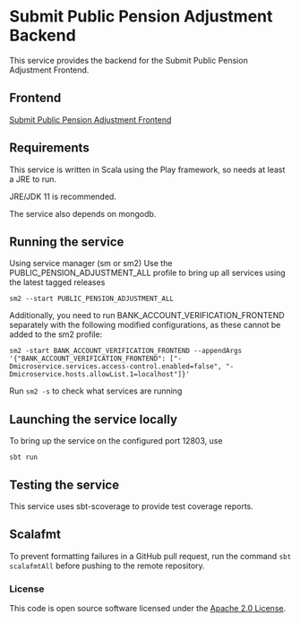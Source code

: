 
# Submit Public Pension Adjustment Backend

This service provides the backend for the Submit Public Pension Adjustment Frontend.

## Frontend

[Submit Public Pension Adjustment Frontend](https://github.com/hmrc/submit-public-pension-adjustment-frontend)

## Requirements
This service is written in Scala using the Play framework, so needs at least a JRE to run.

JRE/JDK 11 is recommended.

The service also depends on mongodb.

## Running the service
Using service manager (sm or sm2)
Use the PUBLIC_PENSION_ADJUSTMENT_ALL profile to bring up all services using the latest tagged releases
```
sm2 --start PUBLIC_PENSION_ADJUSTMENT_ALL
```
Additionally, you need to run BANK_ACCOUNT_VERIFICATION_FRONTEND separately with the following modified configurations, as these cannot be added to the sm2 profile:
```
sm2 -start BANK_ACCOUNT_VERIFICATION_FRONTEND --appendArgs '{"BANK_ACCOUNT_VERIFICATION_FRONTEND": ["-Dmicroservice.services.access-control.enabled=false", "-Dmicroservice.hosts.allowList.1=localhost"]}'
```
Run `sm2 -s` to check what services are running

## Launching the service locally
To bring up the service on the configured port 12803, use

```
sbt run
```

## Testing the service
This service uses sbt-scoverage to provide test coverage reports.

## Scalafmt
To prevent formatting failures in a GitHub pull request,
run the command ``sbt scalafmtAll`` before pushing to the remote repository.

### License
This code is open source software licensed under the [Apache 2.0 License]("https://www.apache.org/licenses/LICENSE-2.0.html").
